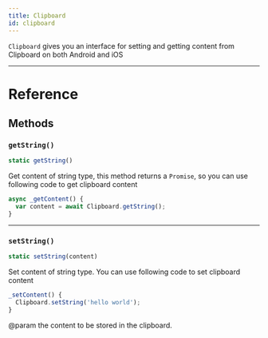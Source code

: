 ```yaml
---
title: Clipboard
id: clipboard
---
```


`Clipboard` gives you an interface for setting and getting content from Clipboard on both Android and iOS

---

# Reference

## Methods

### `getString()`

```jsx
static getString()
```

Get content of string type, this method returns a `Promise`, so you can use following code to get clipboard content

```jsx
async _getContent() {
  var content = await Clipboard.getString();
}
```

---

### `setString()`

```jsx
static setString(content)
```

Set content of string type. You can use following code to set clipboard content

```jsx
_setContent() {
  Clipboard.setString('hello world');
}
```

@param the content to be stored in the clipboard.
